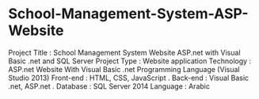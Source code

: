 # School-Management-System-ASP-Website
Project Title : School Management System Website ASP.net with Visual Basic .net and SQL Server Project Type : Website application Technology : ASP.net Website With Visual Basic .net Programming Language (Visual Studio 2013) Front-end : HTML, CSS, JavaScript . Back-end : Visual Basic .net, ASP.net . Database : SQL Server 2014 Language : Arabic
